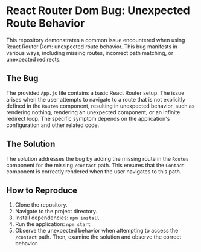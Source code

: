 # React Router Dom Bug: Unexpected Route Behavior

This repository demonstrates a common issue encountered when using React Router Dom: unexpected route behavior.  This bug manifests in various ways, including missing routes, incorrect path matching, or unexpected redirects.

## The Bug

The provided `App.js` file contains a basic React Router setup. The issue arises when the user attempts to navigate to a route that is not explicitly defined in the `Routes` component, resulting in unexpected behavior, such as rendering nothing, rendering an unexpected component, or an infinite redirect loop. The specific symptom depends on the application's configuration and other related code.

## The Solution

The solution addresses the bug by adding the missing route in the `Routes` component for the missing `/contact` path.   This ensures that the `Contact` component is correctly rendered when the user navigates to this path.

## How to Reproduce

1. Clone the repository.
2. Navigate to the project directory.
3. Install dependencies: `npm install`
4. Run the application: `npm start`
5. Observe the unexpected behavior when attempting to access the `/contact` path. Then, examine the solution and observe the correct behavior. 